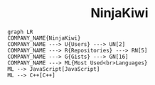 <h1 align="center">NinjaKiwi</h1>

```mermaid
graph LR
COMPANY_NAME{NinjaKiwi}
COMPANY_NAME ---> U{Users} ---> UN[2]
COMPANY_NAME ---> R{Repositories} ---> RN[5]
COMPANY_NAME ---> G{Gists} ---> GN[16]
COMPANY_NAME ---> ML{Most Used<br>Languages}
ML --> JavaScript[JavaScript]
ML --> C++[C++]
```
